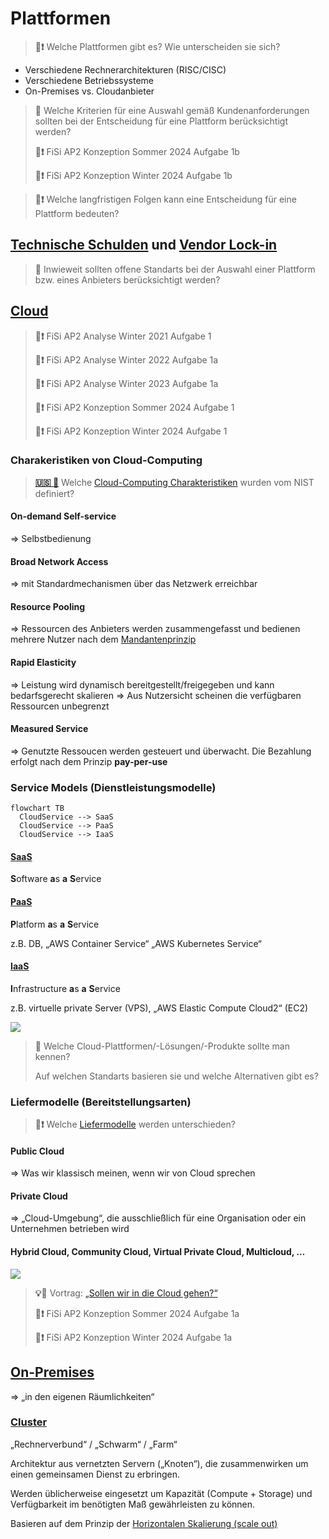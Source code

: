 # Plattformen

> **💬❗** Welche Plattformen gibt es? Wie unterscheiden sie sich?

* Verschiedene Rechnerarchitekturen (RISC/CISC)
* Verschiedene Betriebssysteme
* On-Premises vs. Cloudanbieter


> **💬**
> Welche Kriterien für eine Auswahl gemäß Kundenanforderungen sollten bei der Entscheidung für eine Plattform berücksichtigt werden?
>
> **📝❗** FiSi AP2 Konzeption Sommer 2024 Aufgabe 1b
>
> **📝❗** FiSi AP2 Konzeption Winter 2024 Aufgabe 1b


<!-- toc -->


> **💬❗**
> Welche langfristigen Folgen kann eine Entscheidung für eine Plattform bedeuten?


## [Technische Schulden](https://de.wikipedia.org/wiki/Technische_Schulden) und [Vendor Lock-in](https://de.wikipedia.org/wiki/Lock-in-Effekt)


> **💬**
> Inwieweit sollten offene Standarts bei der Auswahl einer Plattform bzw. eines Anbieters berücksichtigt werden?


## [Cloud](https://de.wikipedia.org/wiki/Cloud_Computing)

> **📝❗** FiSi AP2 Analyse Winter 2021 Aufgabe 1
>
> **📝❗** FiSi AP2 Analyse Winter 2022 Aufgabe 1a
>
> **📝❗** FiSi AP2 Analyse Winter 2023 Aufgabe 1a
>
> **📝❗** FiSi AP2 Konzeption Sommer 2024 Aufgabe 1
>
> **📝❗** FiSi AP2 Konzeption Winter 2024 Aufgabe 1


### Charakeristiken von Cloud-Computing

> [**🇺🇸 💬**](https://csrc.nist.gov/pubs/sp/800/145/final)
> Welche [Cloud-Computing Charakteristiken](https://csrc.nist.gov/pubs/sp/800/145/final) wurden vom NIST definiert?

#### On-demand Self-service
=> Selbstbedienung

#### Broad Network Access
=> mit Standardmechanismen über das Netzwerk erreichbar

#### Resource Pooling
=> Ressourcen des Anbieters werden zusammengefasst und bedienen mehrere Nutzer nach dem [Mandantenprinzip](https://de.wikipedia.org/wiki/Mandantenf%C3%A4higkeit)

#### Rapid Elasticity
=> Leistung wird dynamisch bereitgestellt/freigegeben und kann bedarfsgerecht skalieren
=> Aus Nutzersicht scheinen die verfügbaren Ressourcen unbegrenzt

#### Measured Service
=> Genutzte Ressoucen werden gesteuert und überwacht. Die Bezahlung erfolgt nach dem Prinzip **pay-per-use**


### Service Models (Dienstleistungsmodelle)

```mermaid
flowchart TB
  CloudService --> SaaS
  CloudService --> PaaS
  CloudService --> IaaS
```

#### [SaaS](https://de.wikipedia.org/wiki/Software_as_a_Service)
**S**oftware **a**s **a** **S**ervice

#### [PaaS](https://de.wikipedia.org/wiki/Platform_as_a_Service)
**P**latform **a**s **a** **S**ervice

z.B. DB, „AWS Container Service“ „AWS Kubernetes Service“

#### [IaaS](https://de.wikipedia.org/wiki/Infrastructure_as_a_Service)
**I**nfrastructure **a**s **a** **S**ervice

z.B. virtuelle private Server (VPS), „AWS Elastic Compute Cloud2“ (EC2)

![](https://upload.wikimedia.org/wikipedia/commons/b/b5/Cloud_computing.svg)


> **💬** Welche Cloud-Plattformen/-Lösungen/-Produkte sollte man kennen?
>
> Auf welchen Standarts basieren sie und welche Alternativen gibt es?


### Liefermodelle (Bereitstellungsarten)

> **💬❗** Welche [Liefermodelle](https://de.wikipedia.org/wiki/Cloud_Computing#Liefermodelle) werden unterschieden?

#### Public Cloud
=> Was wir klassisch meinen, wenn wir von Cloud sprechen
#### Private Cloud
=> „Cloud-Umgebung“, die ausschließlich für eine Organisation oder ein Unternehmen betrieben wird
#### Hybrid Cloud, Community Cloud, Virtual Private Cloud, Multicloud, …

![](https://upload.wikimedia.org/wikipedia/commons/8/87/Cloud_computing_types.svg)


> **💡💬** Vortrag: [„Sollen wir in die Cloud gehen?“](http://ptrace.fefe.de/cloud/#1)
>
> **📝❗** FiSi AP2 Konzeption Sommer 2024 Aufgabe 1a
>
> **📝❗** FiSi AP2 Konzeption Winter 2024 Aufgabe 1a

## [On-Premises](https://de.wikipedia.org/wiki/On-Premises)
=> „in den eigenen Räumlichkeiten“

### [Cluster](https://de.wikipedia.org/wiki/Rechnerverbund)
„Rechnerverbund“ / „Schwarm“ / „Farm“

Architektur aus vernetzten Servern („Knoten“), die zusammenwirken um einen gemeinsamen Dienst zu erbringen.

Werden üblicherweise eingesetzt um Kapazität (Compute + Storage) und Verfügbarkeit im benötigten Maß gewährleisten zu können.

Basieren auf dem Prinzip der [Horizontalen Skalierung (scale out)](https://de.wikipedia.org/wiki/Skalierbarkeit#Horizontale_Skalierung_(scale_out).)
